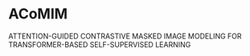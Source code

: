 # ACoMIM
ATTENTION-GUIDED CONTRASTIVE MASKED IMAGE MODELING FOR TRANSFORMER-BASED SELF-SUPERVISED LEARNING
